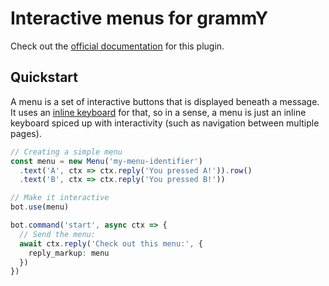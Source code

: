 # Interactive menus for grammY

Check out the [official documentation](https://grammy.dev/plugins/menu.html) for this plugin.

## Quickstart

A menu is a set of interactive buttons that is displayed beneath a message. It uses an [inline keyboard](https://grammy.dev/plugins/keyboard.html) for that, so in a sense, a menu is just an inline keyboard spiced up with interactivity (such as navigation between multiple pages).

```ts
// Creating a simple menu
const menu = new Menu('my-menu-identifier')
  .text('A', ctx => ctx.reply('You pressed A!')).row()
  .text('B', ctx => ctx.reply('You pressed B!'))

// Make it interactive
bot.use(menu)

bot.command('start', async ctx => {
  // Send the menu:
  await ctx.reply('Check out this menu:', {
    reply_markup: menu
  })
})
```

